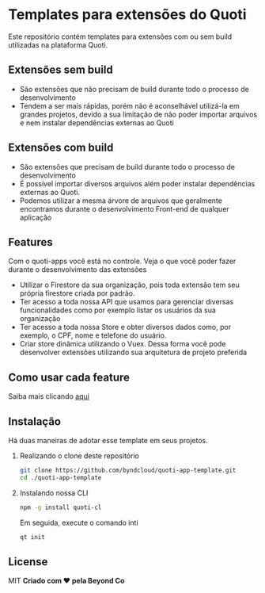 [externalLink]: <https://www.notion.so/beyondco/Templates-de-extens-es-para-o-Quoti-794e667d17e54072b2cc31deb1dddaca>
# Templates para extensões do Quoti
Este repositório contém templates para extensões com ou sem build utilizadas na plataforma Quoti.

## Extensões sem build
- São extensões que não precisam de build durante todo o processo de desenvolvimento
- Tendem a ser mais rápidas, porém não é aconselhável utilizá-la em grandes projetos, devido a sua limitação de não poder importar arquivos e nem instalar dependências externas ao Quoti

## Extensões com build
- São extensões que precisam de build durante todo o processo de desenvolvimento
- É possível importar diversos arquivos além poder instalar dependências externas ao Quoti.
- Podemos utilizar a mesma árvore de arquivos que geralmente encontramos durante o desenvolvimento Front-end de qualquer aplicação

## Features

Com o quoti-apps você está no controle. Veja o que você poder fazer durante o desenvolvimento das extensões
- Utilizar o Firestore da sua organização, pois toda extensão tem seu própria firestore criada por padrão.
- Ter acesso a toda nossa API que usamos para gerenciar diversas funcionalidades como por exemplo listar os usuários da sua organização
- Ter acesso a toda nossa Store e obter diversos dados como, por exemplo, o CPF, nome e telefone do usuário.
- Criar store dinâmica utilizando o Vuex. Dessa forma você pode desenvolver extensões utilizando sua arquitetura de projeto preferida

## Como usar cada feature
Saiba mais clicando [aqui][externalLink]
## Instalação

Há duas maneiras de adotar esse template em seus projetos.
1. Realizando o clone deste repositório
    
    ```sh
    git clone https://github.com/byndcloud/quoti-app-template.git
    cd ./quoti-app-template
    ```
1. Instalando nossa CLI
    ```sh
    npm -g install quoti-cl
    ```
    Em seguida, execute o comando inti
    ```sh
    qt init
    ```
## License
MIT
**Criado com :heart: pela Beyond Co**